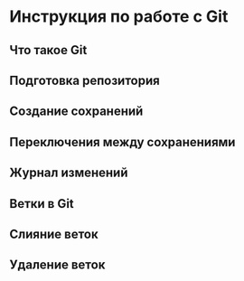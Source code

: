 # Инструкция по работе с Git

## Что такое Git

## Подготовка репозитория

## Создание сохранений

## Переключения между сохранениями

## Журнал изменений

Ветки в Git
-----------

Слияние веток
------------

Удаление веток
-----------